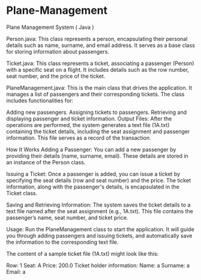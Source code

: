 # Plane-Management
Plane Management System ( Java )

Person.java: This class represents a person, encapsulating their personal details such as name, surname, and email address. It serves as a base class for storing information about passengers.

Ticket.java: This class represents a ticket, associating a passenger (Person) with a specific seat on a flight. It includes details such as the row number, seat number, and the price of the ticket.

PlaneManagement.java: This is the main class that drives the application. It manages a list of passengers and their corresponding tickets. The class includes functionalities for:

Adding new passengers.
Assigning tickets to passengers.
Retrieving and displaying passenger and ticket information.
Output Files: After the operations are performed, the system generates a text file (1A.txt) containing the ticket details, including the seat assignment and passenger information. This file serves as a record of the transaction.

How It Works
Adding a Passenger: You can add a new passenger by providing their details (name, surname, email). These details are stored in an instance of the Person class.

Issuing a Ticket: Once a passenger is added, you can issue a ticket by specifying the seat details (row and seat number) and the price. The ticket information, along with the passenger's details, is encapsulated in the Ticket class.

Saving and Retrieving Information: The system saves the ticket details to a text file named after the seat assignment (e.g., 1A.txt). This file contains the passenger’s name, seat number, and ticket price.

Usage: Run the PlaneManagement class to start the application. It will guide you through adding passengers and issuing tickets, and automatically save the information to the corresponding text file.

The content of a sample ticket file (1A.txt) might look like this:

Row: 1
Seat: A
Price: 200.0
Ticket holder information:
Name: a
Surname: a
Email: a
